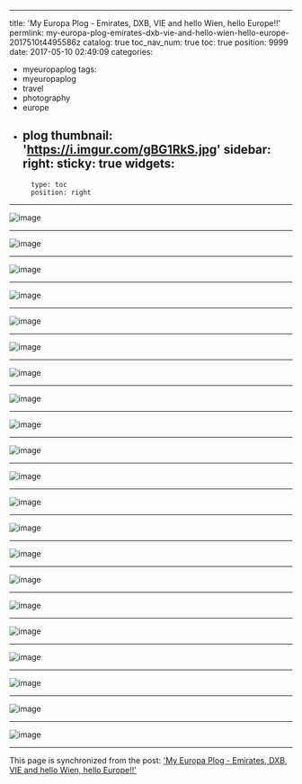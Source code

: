 
---
title: 'My Europa Plog - Emirates, DXB, VIE and hello Wien, hello Europe!!'
permlink: my-europa-plog-emirates-dxb-vie-and-hello-wien-hello-europe-2017510t4495586z
catalog: true
toc_nav_num: true
toc: true
position: 9999
date: 2017-05-10 02:49:09
categories:
- myeuropaplog
tags:
- myeuropaplog
- travel
- photography
- europe
- plog
thumbnail: 'https://i.imgur.com/gBG1RkS.jpg'
sidebar:
    right:
        sticky: true
widgets:
    -
        type: toc
        position: right
---


![image](https://i.imgur.com/gBG1RkS.jpg)<hr> ![image](https://i.imgur.com/xhBWOeD.jpg)<hr> ![image](https://i.imgur.com/XYBNs7b.jpg)<hr> ![image](https://i.imgur.com/qt9PS19.jpg)<hr> ![image](https://i.imgur.com/pmvfnp6.jpg)<hr> ![image](https://i.imgur.com/wTDX5zM.jpg)<hr> ![image](https://i.imgur.com/qrGNkgt.jpg)<hr> ![image](https://i.imgur.com/MOLevzz.jpg)<hr> ![image](https://i.imgur.com/WzWDbpB.jpg)<hr> ![image](https://i.imgur.com/Z1sPOgK.jpg)<hr> ![image](https://i.imgur.com/ZwgyKZl.jpg)<hr> ![image](https://i.imgur.com/w3ocAC6.jpg)<hr> ![image](https://i.imgur.com/PvvDoMQ.jpg)<hr> ![image](https://i.imgur.com/oz5aGQQ.jpg)<hr> ![image](https://i.imgur.com/43sJZj6.jpg)<hr> ![image](https://i.imgur.com/hVBgmdw.jpg)<hr> ![image](https://i.imgur.com/5r1mF9w.jpg)<hr> ![image](https://i.imgur.com/8SXGjXr.jpg)<hr> ![image](https://i.imgur.com/dd8QCxZ.jpg)<hr> ![image](https://i.imgur.com/KHj1c9K.jpg)<hr> ![image](https://i.imgur.com/pVcegWx.jpg)

- - -

This page is synchronized from the post: ['My Europa Plog - Emirates, DXB, VIE and hello Wien, hello Europe!!'](https://steemit.com/@deanliu/my-europa-plog-emirates-dxb-vie-and-hello-wien-hello-europe-2017510t4495586z)
